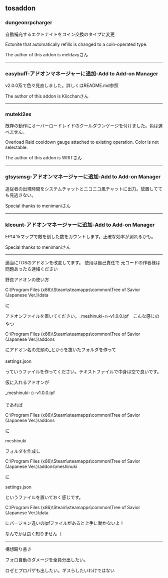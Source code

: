 ## tosaddon

### dungeonrpcharger

自動補充するエクトナイトをコイン交換のタイプに変更

Ectonite that automatically refills is changed to a coin-operated type.

The author of this addon is meldavyさん

----

### easybuff-アドオンマネージャーに追加-Add to Add-on Manager

v2.0.0系で色々見直しました。詳しくはREADME.md参照

The author of this addon is Kiicchanさん

----

### muteki2ex

既存の動作にオーバーロードレイドのクールダウンゲージを付けました。色は選べません。

Overload Raid cooldown gauge attached to existing operation. Color is not selectable.

The author of this addon is WRITさん

----

### gtsysmsg-アドオンマネージャーに追加-Add to Add-on Manager

追従者の出現時間をシステムチャットとニコニコ風チャットに出力。放置してても見逃さない。

Special thanks to menimaniさん

----

### klcount-アドオンマネージャーに追加-Add to Add-on Manager

EP14.15マップで敵を倒した数をカウントします。正確な効率が測れるかも。

Special thanks to menimaniさん

----

適当にTOSのアドオンを改変してます。
使用は自己責任で
元コードの作者様は問題あったら連絡ください

野良アドオンの使い方

C:\Program Files (x86)\Steam\steamapps\common\Tree of Savior (Japanese Ver.)\data

に

アドオンファイルを置いてください。_meshinuki-⛄-v1.0.0.ipf　こんな感じのやつ

C:\Program Files (x86)\Steam\steamapps\common\Tree of Savior (Japanese Ver.)\addons

にアドオン名の先頭の_とか⛄を抜いたフォルダを作って

settings.json

っていうファイルを作ってください。テキストファイルで中身は空で良いです。

仮に入れるアドオンが

_meshinuki-⛄-v1.0.0.ipf

であれば

C:\Program Files (x86)\Steam\steamapps\common\Tree of Savior (Japanese Ver.)\addons

に

meshinuki

フォルダを作成し

C:\Program Files (x86)\Steam\steamapps\common\Tree of Savior (Japanese Ver.)\addons\meshinuki

に

settings.json

というファイルを置いておく感じです。

C:\Program Files (x86)\Steam\steamapps\common\Tree of Savior (Japanese Ver.)\data

にバージョン違いのipfファイルがあると上手に動かないよ！

なんでかは良く知りません（

----

構想殴り書き

フォロ自動のダメージを全員分出したい。

ロゼとプロパゲも出したい。ギスらしたいわけではない
